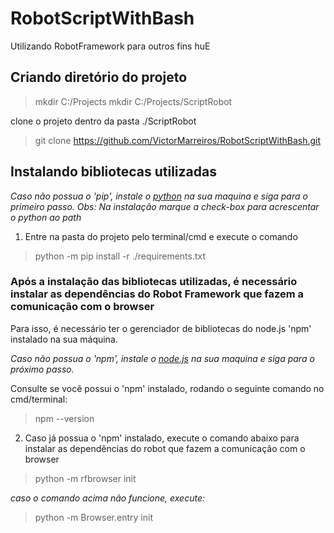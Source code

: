 # RobotScriptWithBash
Utilizando RobotFramework para outros fins huE

## Criando diretório do projeto
> mkdir C:/Projects
> mkdir C:/Projects/ScriptRobot

clone o projeto dentro da pasta ./ScriptRobot

> git clone https://github.com/VictorMarreiros/RobotScriptWithBash.git


## Instalando bibliotecas utilizadas

*Caso não possua o 'pip', instale o [python](https://www.python.org/downloads/) na sua maquina e siga para o primeiro passo. Obs: Na instalação marque a check-box para acrescentar o python ao path*

1. Entre na pasta do projeto pelo terminal/cmd e execute o comando
> python -m pip install -r ./requirements.txt


### Após a instalação das bibliotecas utilizadas, é necessário instalar as dependências do Robot Framework que fazem a  comunicação com o browser

Para isso, é necessário ter o gerenciador de bibliotecas do node.js 'npm' instalado na sua máquina.

*Caso não possua o 'npm', instale o [node.js](https://nodejs.org/en/download/current/) na sua maquina e siga para o próximo passo.*

Consulte se você possui o 'npm' instalado, rodando o seguinte comando no cmd/terminal:
> npm --version

2. Caso já possua o 'npm' instalado, execute o comando abaixo para instalar as dependências do robot que fazem a comunicação com o browser
> python -m rfbrowser init

*caso o comando acima não funcione, execute:*

> python -m Browser.entry init
